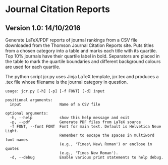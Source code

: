 # Journal Citation Reports

## Version 1.0: 14/10/2016

Generate LaTeX/PDF reports of journal rankings from a CSV file downloaded from the Thomson Journal Citation Reports site. Puts titles from a chosen category into a table and marks each title with its quartile. Top 10% journals have their quartile label in bold. Separators are placed in the table to mark the quartile boundaries and different background colours are used for each quartile.

The python script jcr.py uses Jinja LaTeX template, jcr.tex and produces a .tex file whose filename is the journal category in question.

    usage: jcr.py [-h] [-p] [-f FONT] [-d] input
    
    positional arguments:
      input                 Name of a CSV file
    
    optional arguments:
      -h, --help            show this help message and exit
      -p, --pdf             Generate PDF files from LaTeX source
      -f FONT, --font FONT  Font for main text. Default is Helvetica Neue Light.
                            Remember to escape the spaces in multiword font names
                            (e.g., 'Times\ New\ Roman') or enclose in quotes
                            (e.g., 'Times New Roman').
      -d, --debug           Enable various print statements to help debug.
      
      